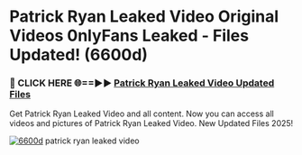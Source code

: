 # Patrick Ryan Leaked Video Original Videos 0nlyFans Leaked - Files Updated! (6600d)

<h3>🔴 CLICK HERE 🌐==►► <a href="https://tinyurl.com/2jnfzry5" rel="nofollow">Patrick Ryan Leaked Video Updated Files</a></h3>

Get Patrick Ryan Leaked Video and all content. Now you can access all videos and pictures of Patrick Ryan Leaked Video. New Updated Files 2025!

[![6600d](https://i.imgur.com/GyGTBgg.gif)](https://tinyurl.com/2jnfzry5)
patrick ryan leaked video